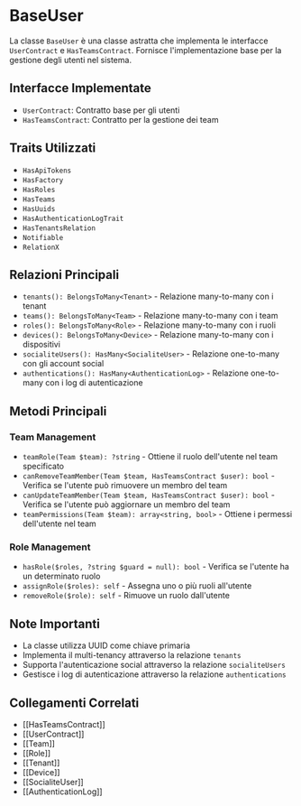 # BaseUser

La classe `BaseUser` è una classe astratta che implementa le interfacce `UserContract` e `HasTeamsContract`. Fornisce l'implementazione base per la gestione degli utenti nel sistema.

## Interfacce Implementate

- `UserContract`: Contratto base per gli utenti
- `HasTeamsContract`: Contratto per la gestione dei team

## Traits Utilizzati

- `HasApiTokens`
- `HasFactory`
- `HasRoles`
- `HasTeams`
- `HasUuids`
- `HasAuthenticationLogTrait`
- `HasTenantsRelation`
- `Notifiable`
- `RelationX`

## Relazioni Principali

- `tenants(): BelongsToMany<Tenant>` - Relazione many-to-many con i tenant
- `teams(): BelongsToMany<Team>` - Relazione many-to-many con i team
- `roles(): BelongsToMany<Role>` - Relazione many-to-many con i ruoli
- `devices(): BelongsToMany<Device>` - Relazione many-to-many con i dispositivi
- `socialiteUsers(): HasMany<SocialiteUser>` - Relazione one-to-many con gli account social
- `authentications(): HasMany<AuthenticationLog>` - Relazione one-to-many con i log di autenticazione

## Metodi Principali

### Team Management

- `teamRole(Team $team): ?string` - Ottiene il ruolo dell'utente nel team specificato
- `canRemoveTeamMember(Team $team, HasTeamsContract $user): bool` - Verifica se l'utente può rimuovere un membro del team
- `canUpdateTeamMember(Team $team, HasTeamsContract $user): bool` - Verifica se l'utente può aggiornare un membro del team
- `teamPermissions(Team $team): array<string, bool>` - Ottiene i permessi dell'utente nel team

### Role Management

- `hasRole($roles, ?string $guard = null): bool` - Verifica se l'utente ha un determinato ruolo
- `assignRole($roles): self` - Assegna uno o più ruoli all'utente
- `removeRole($role): self` - Rimuove un ruolo dall'utente

## Note Importanti

- La classe utilizza UUID come chiave primaria
- Implementa il multi-tenancy attraverso la relazione `tenants`
- Supporta l'autenticazione social attraverso la relazione `socialiteUsers`
- Gestisce i log di autenticazione attraverso la relazione `authentications`

## Collegamenti Correlati

- [[HasTeamsContract]]
- [[UserContract]]
- [[Team]]
- [[Role]]
- [[Tenant]]
- [[Device]]
- [[SocialiteUser]]
- [[AuthenticationLog]] 
